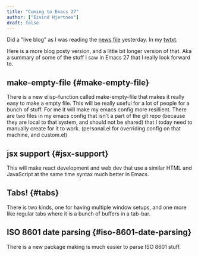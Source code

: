 ```yaml
---
title: "Coming to Emacs 27"
author: ["Eivind Hjertnes"]
draft: false
---
```


Did a "live blog" as I was reading the [news file](https://github.com/emacs-mirror/emacs/blob/master/etc/NEWS.27) yesterday. In my [twtxt](https://hjertnes.social/twtxt.txt).

Here is a more blog posty version, and a little bit longer version of that. Aka a summary of some of the stuff I saw in Emacs 27 that I really look forward to.


## make-empty-file {#make-empty-file}

There is a new elisp-function called make-empty-file that makes it really easy to make a empty file. This will be really useful for a lot of people for a bunch of stuff. For me it will make my emacs config more resillient. There are two files in my emacs config that isn't a part of the git repo (because they are local to that system, and should not be shared) that I today need to manually create for it to work. (personal.el for overriding config on that machine, and custom.el)


## jsx support {#jsx-support}

This will make react development and web dev that use a similar HTML and JavaScript at the same time syntax much better in Emacs.


## Tabs! {#tabs}

There is two kinds, one for having multiple window setups, and one more like regular tabs where it is a bunch of buffers in a tab-bar.


## ISO 8601 date parsing {#iso-8601-date-parsing}

There is a new package making is much easier to parse ISO 8601 stuff.

